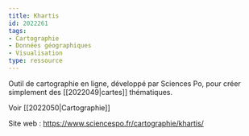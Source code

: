 ```yaml
---
title: Khartis
id: 2022261
tags:
- Cartographie
- Données géographiques
- Visualisation
type: ressource
---
```


Outil de cartographie en ligne, développé par Sciences Po, pour créer simplement des [[2022049|cartes]] thématiques.

Voir [[2022050|Cartographie]]

Site web : <https://www.sciencespo.fr/cartographie/khartis/>

